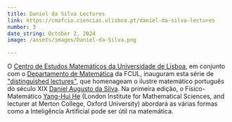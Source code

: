 ```yaml
---
title: Daniel da Silva Lectures
link: https://cmafcio.ciencias.ulisboa.pt/daniel-da-silva-lectures
number: 3
date_string: October 2, 2024
image: /assets/images/Daniel-da-Silva.png

---
```

O [Centro de Estudos Matemáticos da Universidade de Lisboa](https://cmafcio.ciencias.ulisboa.pt/), em conjunto com o [Departamento de Matemática](https://ciencias.ulisboa.pt/pt/dm) da FCUL, 
inauguram esta série de ["distinguished lectures"](https://cmafcio.ciencias.ulisboa.pt/daniel-da-silva-lectures), que homenageam o ilustre matemático português do século XIX [Daniel Augusto da Silva](https://en.wikipedia.org/wiki/Daniel_da_Silva_(mathematician)). 
Na primeira edição, o Físico-Matemático [Yang-Hui He](https://lims.ac.uk/yang-hui-he/) (London Institute for Mathematical Sciences, and lecturer at Merton College, Oxford University) abordará as várias formas como a Inteligência Artificial pode ser útil na matemática.
